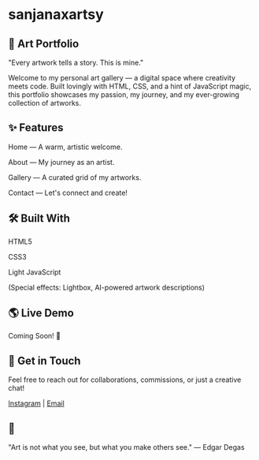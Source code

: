 # sanjanaxartsy
## 🎨 Art Portfolio
"Every artwork tells a story. This is mine."

Welcome to my personal art gallery — a digital space where creativity meets code.
Built lovingly with HTML, CSS, and a hint of JavaScript magic, this portfolio showcases my passion, my journey, and my ever-growing collection of artworks.

## ✨ Features
Home — A warm, artistic welcome.

About — My journey as an artist.

Gallery — A curated grid of my artworks.

Contact — Let's connect and create! 

## 🛠 Built With
HTML5

CSS3

Light JavaScript

(Special effects: Lightbox, AI-powered artwork descriptions)

## 🌎 Live Demo
Coming Soon! 🚀 

## 📩 Get in Touch
Feel free to reach out for collaborations, commissions, or just a creative chat! 

[Instagram](https://instagram.com/sanjanaxartsy)  | [Email](mailto:official.shsanjana@example.com)

## 🎯
"Art is not what you see, but what you make others see." — Edgar Degas


